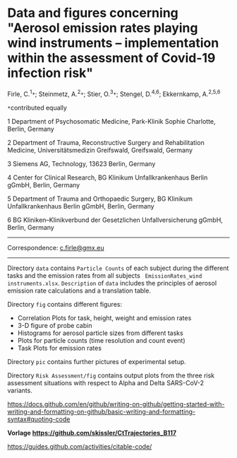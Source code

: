 # Data and figures concerning "Aerosol emission rates playing wind instruments – implementation within the assessment of Covid-19 infection risk"
Firle, C.<sup>1</sup>`*`; Steinmetz, A.<sup>2</sup>`*`; Stier, O.<sup>3</sup>`*`; Stengel, D.<sup>4,6</sup>; Ekkernkamp, A.<sup>2,5,6</sup>

`*`contributed equally

1	Department of Psychosomatic Medicine, Park-Klinik Sophie Charlotte, Berlin, Germany

2	Department of Trauma, Reconstructive Surgery and Rehabilitation Medicine, Universitätsmedizin Greifswald, Greifswald, Germany

3	Siemens AG, Technology, 13623 Berlin, Germany

4	Center for Clinical Research, BG Klinikum Unfallkrankenhaus Berlin gGmbH, Berlin, Germany

5	Department of Trauma and Orthopaedic Surgery, BG Klinikum Unfallkrankenhaus Berlin gGmbH, Berlin, Germany

6	BG Kliniken–Klinikverbund der Gesetzlichen Unfallversicherung gGmbH, Berlin, Germany

___
Correspondence: c.firle@gmx.eu
___

Directory `data` contains `Particle Counts` of each subject during the different tasks and the emission rates from all subjects `
EmissionRates_wind instruments.xlsx`. `Description` of `data` includes the principles of aerosol emission rate calculations and a translation table.

Directory `fig` contains different figures:
- Correlation Plots for task, height, weight and emission rates 
- 3-D figure of probe cabin
- Histograms for aerosol particle sizes from different tasks
- Plots for particle counts (time resolution and count event)
- Task Plots for emission rates

Directory `pic` contains further pictures of experimental setup.

Directory `Risk Assessment/fig` contains output plots from the three risk assessment situations with respect to Alpha and Delta SARS-CoV-2 variants.

https://docs.github.com/en/github/writing-on-github/getting-started-with-writing-and-formatting-on-github/basic-writing-and-formatting-syntax#quoting-code

<b>Vorlage https://github.com/skissler/CtTrajectories_B117 </b>

https://guides.github.com/activities/citable-code/

